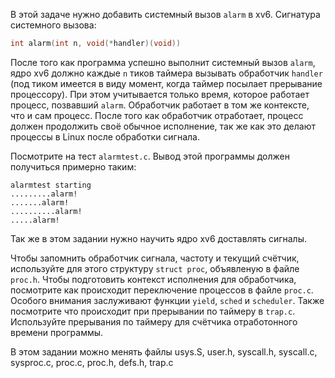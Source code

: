 В этой задаче нужно добавить системный вызов `alarm` в xv6.
Сигнатура системного вызова:

```c
int alarm(int n, void(*handler)(void))
```

После того как программа успешно выполнит системный вызов `alarm`, ядро xv6 должно каждые `n` тиков таймера вызывать обработчик `handler` (под тиком имеется в виду момент, когда таймер посылает прерывание процессору).
При этом учитывается только время, которое работает процесс, позвавший `alarm`.
Обработчик работает в том же контексте, что и сам процесс.
После того как обработчик отработает, процесс должен продолжить своё обычное исполнение, так же как это делают процессы в Linux после обработки сигнала.

Посмотрите на тест `alarmtest.c`. Вывод этой программы должен получиться примерно таким:

```console
alarmtest starting
.........alarm!
.......alarm!
..........alarm!
.....alarm!
```

Так же в этом задании нужно научить ядро xv6 доставлять сигналы.

Чтобы запомнить обработчик сигнала, частоту и текущий счётчик, используйте для этого структуру `struct proc`, объявленую в файле `proc.h`.
Чтобы подготовить контекст исполнения для обработчика, посмотрите как происходит переключение процессов в файле `proc.c`.
Особого внимания заслуживают функции `yield`, `sched` и `scheduler`.
Также посмотрите что происходит при прерывании по таймеру в `trap.c`.
Используйте прерывания по таймеру для счётчика отработонного времени программы.

В этом задании можно менять файлы usys.S, user.h, syscall.h, syscall.c, sysproc.c, proc.c, proc.h, defs.h, trap.c
